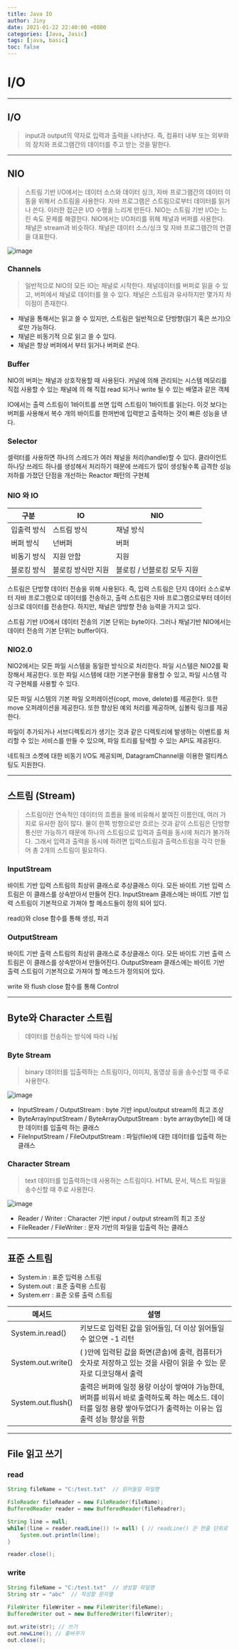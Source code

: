 ```yaml
---
title: Java IO
author: Jiny
date: 2021-01-22 22:40:00 +0800
categories: [Java, Jasic]
tags: [java, basic]
toc: false
---
```


# I/O
___

## I/O

> input과 output의 약자로 입력과 출력을 나타낸다. 즉, 컴퓨터 내부 또는 외부와의 장치와 프로그램간의 데이터를 주고 받는 것을 말한다.

___

## NIO

> 스트림 기반 I/O에서는 데이터 소스와 데이터 싱크, 자바 프로그램간의 데이터 이동을 위해서 스트림을 사용한다. 자바 프로그램은 스트림으로부터 데이터를 읽거나 쓴다. 이러한 접근은 I/O 수행을 느리게 만든다. NIO는 스트림 기반 I/O는 느린 속도 문제를 해결한다. NIO에서는 I/O처리를 위해 채널과 버퍼를 사용한다. 채널은 stream과 비슷하다. 채널은 데이터 소스/싱크 및 자바 프로그램간의 연결을 대표한다.  

![image](https://t1.daumcdn.net/cfile/tistory/254C7E47553459121E)

### Channels

> 일반적으로 NIO의 모든 IO는 채널로 시작한다. 채널데이터를 버퍼로 읽을 수 있고, 버퍼에서 채널로 데이터를 쓸 수 있다. 채널은 스트림과 유사하지만 몇가지 차이점이 존재한다.

-    채널을 통해서는 읽고 쓸 수 있지만, 스트림은 일반적으로 단방향(읽기 혹은 쓰기)으로만 가능하다.
-   채널은 비동기적 으로 읽고 쓸 수 있다.
-   채널은 항상 버퍼에서 부터 읽거나 버퍼로 쓴다.

### Buffer

NIO의 버퍼는 채널과 상호작용할 때 사용된다. 커널에 의해 관리되는 시스템 메모리를 직접 사용할 수 있는 채널에 의 해 직접 read 되거나 write 될 수 있는 배열과 같은 객체

IO에서는 출력 스트림이 1바이트를  쓰면 입력 스트림이 1바이트를 읽는다. 이것 보다는 버퍼를 사용해서 복수 개의 바이트를 한꺼번에 입력받고 출력하는 것이 빠른 성능을 낸다.

### Selector

셀럭터를 사용하면 하나의 스레드가 여러 채널을 처리(handle)할 수 있다. 클라이언트 하나당 쓰레드 하나를 생성해서 처리하기 때문에 쓰레드가 많이 생성될수록 급격한 성능 저하를 가졌던 단점을 개선하는 Reactor 패턴의 구현체

### NIO 와 IO

|구분|IO|NIO|
|---|---|---|
|입출력 방식|스트림 방식|채널 방식|
|버퍼 방식|넌버퍼|버퍼|
|비동기 방식|지원 안함|지원|
|블로킹 방식|블로킹 방식만 지원|블로킹 / 넌블로킹 모두 지원|

스트림은 단방향 데이터 전송을 위해 사용된다. 즉, 입력 스트림은 단지 데이터 소스로부터 자바 프로그램으로 데이터를 전송하고, 출력 스트림은 자바 프로그램으로부터 데이터 싱크로 데이터를 전송한다. 하지만, 채널은 양방향 전송 능력을 가지고 있다.  
  
 스트림 기반 I/O에서 데이터 전송의 기본 단위는 byte이다. 그러나 채널기반 NIO에서는 데이터 전송의 기본 단위는 buffer이다.  

### NIO2.0

NIO2에서는 모든 파일 시스템을 동일한 방식으로 처리한다. 파일 시스템은 NIO2를 확장해서 제공한다. 또한 파일 시스템에 대한 기본구현을 활용할 수 있고, 파일 시스템 각각 구현체를 사용할 수 있다.

모든 파일 시스템의 기본 파일 오퍼레이션(copt, move, delete)를 제공한다. 또한 move 오퍼레이션을 제공한다. 또한 향상된 예외 처리를 제공하며, 심볼릭 링크를 제공한다.

파일이 추가되거나 서브디렉토리가 생기는 것과 같은 디렉토리에 발생하는 이벤트를 처리할 수 있는 서비스를 만들 수 있으며, 파일 트리를 탐색할 수 있는 API도 제공된다.

네트워크 소켓에 대한 비동기 I/O도 제공되며, DatagramChannel을 이용한 멀티캐스팅도 지원한다.

___

## 스트림 (Stream)

> 스트림이란 연속적인 데이터의 흐름을 물에 비유해서 붙여진 이름인데, 여러 가지로 유사한 점이 많다. 물이 한쪽 방향으로만 흐르는 것과 같이 스트림은 단방향통신만 가능하기 때문에 하나의 스트림으로 입력과 출력을 동시에 처리가 불가하다. 그래서 입력과 출력을 동시에 하려면 입력스트림과 출력스트림을 각각 만들어 총 2개의 스트림이 필요하다.




### InputStream

바이트 기반 입력 스트림의 최상위 클래스로 추상클래스 이다. 모든 바이트 기반 입력 스트림은 이 클래스를 상속받아서 만들어 진다. InputStream 클래스에는 바이트 기반 입력 스트림이 기본적으로 가져야 할 메소드들이 정의 되어 있다.

read()와 close 함수를 통해 생성, 파괴

### OutputStream

바이트 기반 출력 스트림의 최상위 클래스로 추상클래스 이다. 모든 바이트 기반 출력 스트림은 이 클래스를 상속받아서 만들어진다. OutputStream 클래스에는 바이트 기반 출력 스트림이 기본적으로 가져야 할 메소드가 정의되어 있다.

write 와 flush close 함수를 통해 Control

___

## Byte와 Character 스트림

> 데이터를 전송하는 방식에 따라 나뉨

### Byte Stream

> binary 데이터를 입출력하는 스트림이다, 이미지, 동영상 등을 송수신할 때 주로 사용한다.

![image](https://bingbingpa.github.io/static/img/whiteship-live-study-week13/byte-stream.png)

-   InputStream / OutputStream : byte 기반 input/output stream의 최고 조상
-   ByteArrayInputStream / ByteArrayOutputStream : byte array(byte[]) 에 대한 데이터를 입출력 하는 클래스
-   FileInputStream / FileOutputStream : 파일(file)에 대한 데이터를 입출력 하는 클래스

### Character Stream

> text 데이터를 입출력하는데 사용하는 스트림이다. HTML 문서, 텍스트 파일을 송수신할 때 주로 사용한다.

![image](https://bingbingpa.github.io/static/img/whiteship-live-study-week13/character-stream.png)

-   Reader / Writer : Character 기반 input / output stream의 최고 조상
-   FileReader / FileWriter : 문자 기반의 파일을 입출력 하는 클래스

___

## 표준 스트림

-   System.in : 표준 입력용 스트림
-   System.out : 표준 출력용 스트림
-   System.err : 표준 오류 출력 스트림

|메서드|설명|
|---|---|
|System.in.read()|키보드로 입력된 값을 읽어들임, 더 이상 읽어들일 수 없으면 -1 리턴|
|System.out.write()|( )안에 입력된 값을 화면(콘솔)에 출력, 컴퓨터가 숫자로 저장하고 있는 것을 사람이 읽을 수 있는 문자로 디코딩해서 출력|
|System.out.flush()|출력은 버퍼에 일정 용량 이상이 쌓여야 가능한데, 버퍼를 비워서 바로 출력하도록 하는 메소드. 데이터를 일정 용량 쌓아두었다가 출력하는 이유는 입출력 성능 향상을 위함|

___

## File 읽고 쓰기

### read

```java
String fileName = "C:/test.txt"  // 읽어들일 파일명 

FileReader fileReader = new FileReader(fileName); 
BufferedReader reader = new BufferedReader(fileReadrer); 

String line = null; 
while((line = reader.readLine()) != null) { // readLine() 은 한줄 단위로 읽어들임 
	System.out.println(line); 
} 

reader.close();
```

### write

```java
String fileName = "C:/test.txt"  // 생성할 파일명 
String str = "abc"  // 작성할 문자열
 
FileWriter fileWriter = new FileWriter(fileName); 
BufferedWriter out = new BufferedWriter(fileWriter); 

out.write(str); // 쓰기 
out.newLine(); // 줄바꾸기 
out.close();
```

